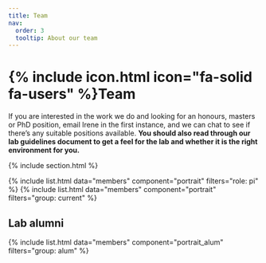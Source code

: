 ```yaml
---
title: Team
nav:
  order: 3
  tooltip: About our team
---
```


# {% include icon.html icon="fa-solid fa-users" %}Team

If you are interested in the work we do and looking for an honours, masters or PhD position, email Irene in the first instance, and we can chat to see if there’s any suitable positions available. **You should also read through our lab guidelines document to get a feel for the lab and whether it is the right environment for you.**

{% include section.html %}

{% include list.html data="members" component="portrait" filters="role: pi" %}
{% include list.html data="members" component="portrait" filters="group: current" %}

## Lab alumni

{% include list.html data="members" component="portrait_alum" filters="group: alum" %}
